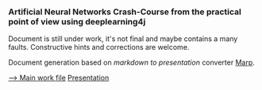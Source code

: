 ### Artificial Neural Networks Crash-Course from the practical point of view using deeplearning4j

Document is still under work, it's not final and maybe contains a many faults. Constructive hints and corrections are welcome.

Document generation based on *markdown to presentation* converter [Marp](https://github.com/yhatt/marp/).

[--> Main work file](doc.md)
[Presentation](doc.pdf)
